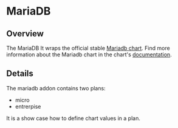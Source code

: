 # MariaDB

## Overview

The MariaDB It wraps the official stable [Mariadb chart](https://github.com/helm/charts/tree/master/stable/mariadb).
Find more information about the Mariadb chart in the chart's [documentation](chart/mariadb/README.md).

## Details

The mariadb addon contains two plans:
- micro
- entrerpise

It is a show case how to define chart values in a plan.
